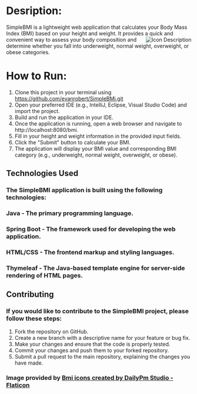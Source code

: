 # Desription:
SimpleBMI is a lightweight web application that calculates your Body Mass Index (BMI) based on your height and weight. It provides a quick and convenient way
<img src="https://cdn-icons-png.flaticon.com/128/2117/2117130.png" alt="Icon Description" align="right" style="margin-left: 20px;"> 
to assess your body composition and determine whether you fall into underweight, normal weight, overweight, or obese categories.


# How to Run:
1. Clone this project in your terminal using https://github.com/evanrobert/SimpleBMi.git
2. Open your preferred IDE (e.g., IntelliJ, Eclipse, Visual Studio Code) and import the project.
3. Build and run the application in your IDE.
4. Once the application is running, open a web browser and navigate to http://localhost:8080/bmi.
5. Fill in your height and weight information in the provided input fields.
6. Click the "Submit" button to calculate your BMI.
7. The application will display your BMI value and corresponding BMI category (e.g., underweight, normal weight, overweight, or obese).
## Technologies Used
 ### The SimpleBMI application is built using the following technologies:
   ### Java - The primary programming language.
   ### Spring Boot - The framework used for developing the web application.
   ### HTML/CSS - The frontend markup and styling languages.
  ### Thymeleaf - The Java-based template engine for server-side rendering of HTML pages.
## Contributing
 ### If you would like to contribute to the SimpleBMI project, please follow these steps:

1. Fork the repository on GitHub.
2. Create a new branch with a descriptive name for your feature or bug fix.
3. Make your changes and ensure that the code is properly tested.
4. Commit your changes and push them to your forked repository.
5. Submit a pull request to the main repository, explaining the changes you have made.

### Image provided by <a href="https://www.flaticon.com/free-icons/bmi" title="bmi icons">Bmi icons created by DailyPm Studio - Flaticon</a>


                                         
